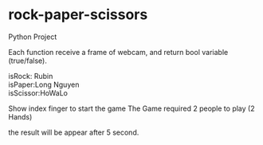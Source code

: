 # rock-paper-scissors
Python Project


Each function receive a frame of webcam, and return bool variable (true/false).


isRock: Rubin<br>
isPaper:Long Nguyen<br>
isScissor:HoWaLo<br>

Show index finger to start the game
The Game required 2 people to play (2 Hands)

the result will be appear after 5 second.
